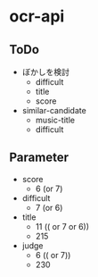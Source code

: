 # ocr-api

## ToDo

- ぼかしを検討
  - difficult
  - title
  - score
- similar-candidate
  - music-title
  - difficult

## Parameter

- score
  - 6 (or 7)
- difficult
  - 7 (or 6)
- title
  - 11 (( or 7 or 6))
  - 215
- judge
  - 6 (( or 7))
  - 230
